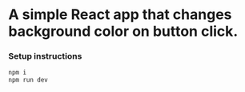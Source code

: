 # A simple React app that changes background color on button click.

### Setup instructions

```bash
npm i
npm run dev
```
